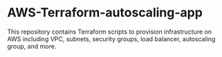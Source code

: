 # AWS-Terraform-autoscaling-app
This repository contains Terraform scripts to provision infrastructure on AWS including VPC, subnets, security groups, load balancer, autoscaling group, and more.
